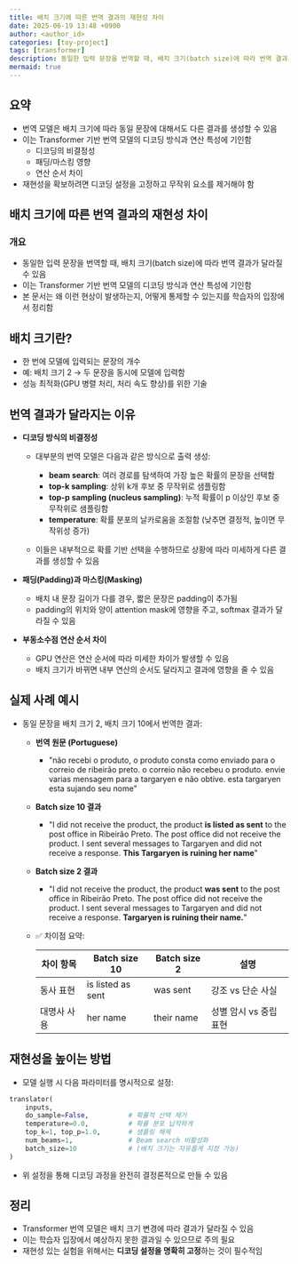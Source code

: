 ```yaml
---
title: 배치 크기에 따른 번역 결과의 재현성 차이
date: 2025-06-19 13:48 +0900
author: <author_id>
categories: [toy-project]
tags: [transformer]
description: 동일한 입력 문장을 번역할 때, 배치 크기(batch size)에 따라 번역 결과가 달라질 수 있음
mermaid: true
---
```


## 요약

* 번역 모델은 배치 크기에 따라 동일 문장에 대해서도 다른 결과를 생성할 수 있음
* 이는 Transformer 기반 번역 모델의 디코딩 방식과 연산 특성에 기인함
  * 디코딩의 비결정성
  * 패딩/마스킹 영향
  * 연산 순서 차이
* 재현성을 확보하려면 디코딩 설정을 고정하고 무작위 요소를 제거해야 함

## 배치 크기에 따른 번역 결과의 재현성 차이

### 개요

* 동일한 입력 문장을 번역할 때, 배치 크기(batch size)에 따라 번역 결과가 달라질 수 있음
* 이는 Transformer 기반 번역 모델의 디코딩 방식과 연산 특성에 기인함
* 본 문서는 왜 이런 현상이 발생하는지, 어떻게 통제할 수 있는지를 학습자의 입장에서 정리함

## 배치 크기란?

* 한 번에 모델에 입력되는 문장의 개수
* 예: 배치 크기 2 → 두 문장을 동시에 모델에 입력함
* 성능 최적화(GPU 병렬 처리, 처리 속도 향상)를 위한 기술

## 번역 결과가 달라지는 이유

* **디코딩 방식의 비결정성**

  * 대부분의 번역 모델은 다음과 같은 방식으로 출력 생성:

    * **beam search**: 여러 경로를 탐색하여 가장 높은 확률의 문장을 선택함
    * **top-k sampling**: 상위 k개 후보 중 무작위로 샘플링함
    * **top-p sampling (nucleus sampling)**: 누적 확률이 p 이상인 후보 중 무작위로 샘플링함
    * **temperature**: 확률 분포의 날카로움을 조절함 (낮추면 결정적, 높이면 무작위성 증가)
  * 이들은 내부적으로 확률 기반 선택을 수행하므로 상황에 따라 미세하게 다른 결과를 생성할 수 있음

* **패딩(Padding)과 마스킹(Masking)**

  * 배치 내 문장 길이가 다를 경우, 짧은 문장은 padding이 추가됨
  * padding의 위치와 양이 attention mask에 영향을 주고, softmax 결과가 달라질 수 있음

* **부동소수점 연산 순서 차이**

  * GPU 연산은 연산 순서에 따라 미세한 차이가 발생할 수 있음
  * 배치 크기가 바뀌면 내부 연산의 순서도 달라지고 결과에 영향을 줄 수 있음

## 실제 사례 예시

* 동일 문장을 배치 크기 2, 배치 크기 10에서 번역한 결과:

  * **번역 원문 (Portuguese)**

    * "não recebi o produto, o produto consta como enviado para o correio de ribeirão preto. o correio não recebeu o produto. envie varias mensagem para a targaryen e não obtive. esta targaryen esta sujando seu nome"

  * **Batch size 10 결과**

    * "I did not receive the product, the product **is listed as sent** to the post office in Ribeirão Preto. The post office did not receive the product. I sent several messages to Targaryen and did not receive a response. **This Targaryen is ruining her name**"

  * **Batch size 2 결과**

    * "I did not receive the product, the product **was sent** to the post office in Ribeirão Preto. The post office did not receive the product. I sent several messages to Targaryen and did not receive a response. **Targaryen is ruining their name.**"

  * ✅ 차이점 요약:

    | 차이 항목  | Batch size 10     | Batch size 2 | 설명             |
    | ------ | ----------------- | ------------ | -------------- |
    | 동사 표현  | is listed as sent | was sent     | 강조 vs 단순 사실    |
    | 대명사 사용 | her name          | their name   | 성별 암시 vs 중립 표현 |

## 재현성을 높이는 방법

* 모델 실행 시 다음 파라미터를 명시적으로 설정:

```python
translator(
    inputs,
    do_sample=False,          # 확률적 선택 제거
    temperature=0.0,          # 확률 분포 납작하게
    top_k=1, top_p=1.0,       # 샘플링 해제
    num_beams=1,              # Beam search 비활성화
    batch_size=10             # (배치 크기는 자유롭게 지정 가능)
)
```

* 위 설정을 통해 디코딩 과정을 완전히 결정론적으로 만들 수 있음

## 정리

* Transformer 번역 모델은 배치 크기 변경에 따라 결과가 달라질 수 있음
* 이는 학습자 입장에서 예상하지 못한 결과일 수 있으므로 주의 필요
* 재현성 있는 실험을 위해서는 **디코딩 설정을 명확히 고정**하는 것이 필수적임
